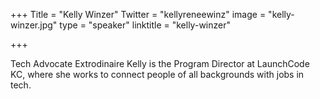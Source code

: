 +++
Title = "Kelly Winzer"
Twitter = "kellyreneewinz"
image = "kelly-winzer.jpg"
type = "speaker"
linktitle = "kelly-winzer"

+++

Tech Advocate Extrodinaire
Kelly is the Program Director at LaunchCode KC, where she works to connect people of all backgrounds with jobs in tech. 